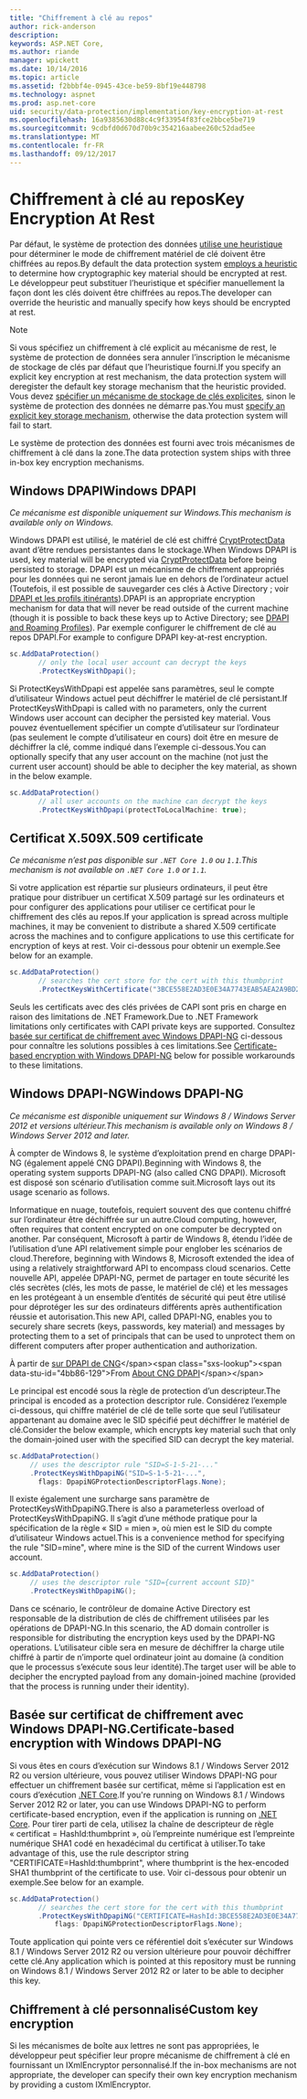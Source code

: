 ```yaml
---
title: "Chiffrement à clé au repos"
author: rick-anderson
description: 
keywords: ASP.NET Core,
ms.author: riande
manager: wpickett
ms.date: 10/14/2016
ms.topic: article
ms.assetid: f2bbbf4e-0945-43ce-be59-8bf19e448798
ms.technology: aspnet
ms.prod: asp.net-core
uid: security/data-protection/implementation/key-encryption-at-rest
ms.openlocfilehash: 16a9385630d88c4c9f33954f83fce2bbce5be719
ms.sourcegitcommit: 9cdbfd0d670d70b9c354216aabee260c52dad5ee
ms.translationtype: MT
ms.contentlocale: fr-FR
ms.lasthandoff: 09/12/2017
---
```

# <a name="key-encryption-at-rest"></a><span data-ttu-id="4bb86-103">Chiffrement à clé au repos</span><span class="sxs-lookup"><span data-stu-id="4bb86-103">Key Encryption At Rest</span></span>

<a name=data-protection-implementation-key-encryption-at-rest></a>

<span data-ttu-id="4bb86-104">Par défaut, le système de protection des données [utilise une heuristique](../configuration/default-settings.md#data-protection-default-settings) pour déterminer le mode de chiffrement matériel de clé doivent être chiffrées au repos.</span><span class="sxs-lookup"><span data-stu-id="4bb86-104">By default the data protection system [employs a heuristic](../configuration/default-settings.md#data-protection-default-settings) to determine how cryptographic key material should be encrypted at rest.</span></span> <span data-ttu-id="4bb86-105">Le développeur peut substituer l’heuristique et spécifier manuellement la façon dont les clés doivent être chiffrées au repos.</span><span class="sxs-lookup"><span data-stu-id="4bb86-105">The developer can override the heuristic and manually specify how keys should be encrypted at rest.</span></span>

> [!NOTE]
> <span data-ttu-id="4bb86-106">Si vous spécifiez un chiffrement à clé explicit au mécanisme de rest, le système de protection de données sera annuler l’inscription le mécanisme de stockage de clés par défaut que l’heuristique fourni.</span><span class="sxs-lookup"><span data-stu-id="4bb86-106">If you specify an explicit key encryption at rest mechanism, the data protection system will deregister the default key storage mechanism that the heuristic provided.</span></span> <span data-ttu-id="4bb86-107">Vous devez [spécifier un mécanisme de stockage de clés explicites](key-storage-providers.md#data-protection-implementation-key-storage-providers), sinon le système de protection des données ne démarre pas.</span><span class="sxs-lookup"><span data-stu-id="4bb86-107">You must [specify an explicit key storage mechanism](key-storage-providers.md#data-protection-implementation-key-storage-providers), otherwise the data protection system will fail to start.</span></span>

<a name=data-protection-implementation-key-encryption-at-rest-providers></a>

<span data-ttu-id="4bb86-108">Le système de protection des données est fourni avec trois mécanismes de chiffrement à clé dans la zone.</span><span class="sxs-lookup"><span data-stu-id="4bb86-108">The data protection system ships with three in-box key encryption mechanisms.</span></span>

## <a name="windows-dpapi"></a><span data-ttu-id="4bb86-109">Windows DPAPI</span><span class="sxs-lookup"><span data-stu-id="4bb86-109">Windows DPAPI</span></span>

<span data-ttu-id="4bb86-110">*Ce mécanisme est disponible uniquement sur Windows.*</span><span class="sxs-lookup"><span data-stu-id="4bb86-110">*This mechanism is available only on Windows.*</span></span>

<span data-ttu-id="4bb86-111">Windows DPAPI est utilisé, le matériel de clé est chiffré [CryptProtectData](https://msdn.microsoft.com/library/windows/desktop/aa380261(v=vs.85).aspx) avant d’être rendues persistantes dans le stockage.</span><span class="sxs-lookup"><span data-stu-id="4bb86-111">When Windows DPAPI is used, key material will be encrypted via [CryptProtectData](https://msdn.microsoft.com/library/windows/desktop/aa380261(v=vs.85).aspx) before being persisted to storage.</span></span> <span data-ttu-id="4bb86-112">DPAPI est un mécanisme de chiffrement appropriés pour les données qui ne seront jamais lue en dehors de l’ordinateur actuel (Toutefois, il est possible de sauvegarder ces clés à Active Directory ; voir [DPAPI et les profils itinérants](https://support.microsoft.com/kb/309408/#6)).</span><span class="sxs-lookup"><span data-stu-id="4bb86-112">DPAPI is an appropriate encryption mechanism for data that will never be read outside of the current machine (though it is possible to back these keys up to Active Directory; see [DPAPI and Roaming Profiles](https://support.microsoft.com/kb/309408/#6)).</span></span> <span data-ttu-id="4bb86-113">Par exemple configurer le chiffrement de clé au repos DPAPI.</span><span class="sxs-lookup"><span data-stu-id="4bb86-113">For example to configure DPAPI key-at-rest encryption.</span></span>

```csharp
sc.AddDataProtection()
       // only the local user account can decrypt the keys
       .ProtectKeysWithDpapi();
   ```

<span data-ttu-id="4bb86-114">Si ProtectKeysWithDpapi est appelée sans paramètres, seul le compte d’utilisateur Windows actuel peut déchiffrer le matériel de clé persistant.</span><span class="sxs-lookup"><span data-stu-id="4bb86-114">If ProtectKeysWithDpapi is called with no parameters, only the current Windows user account can decipher the persisted key material.</span></span> <span data-ttu-id="4bb86-115">Vous pouvez éventuellement spécifier un compte d’utilisateur sur l’ordinateur (pas seulement le compte d’utilisateur en cours) doit être en mesure de déchiffrer la clé, comme indiqué dans l’exemple ci-dessous.</span><span class="sxs-lookup"><span data-stu-id="4bb86-115">You can optionally specify that any user account on the machine (not just the current user account) should be able to decipher the key material, as shown in the below example.</span></span>

```csharp
sc.AddDataProtection()
       // all user accounts on the machine can decrypt the keys
       .ProtectKeysWithDpapi(protectToLocalMachine: true);
   ```

## <a name="x509-certificate"></a><span data-ttu-id="4bb86-116">Certificat X.509</span><span class="sxs-lookup"><span data-stu-id="4bb86-116">X.509 certificate</span></span>

<span data-ttu-id="4bb86-117">*Ce mécanisme n’est pas disponible sur `.NET Core 1.0` ou `1.1`.*</span><span class="sxs-lookup"><span data-stu-id="4bb86-117">*This mechanism is not available on `.NET Core 1.0` or `1.1`.*</span></span>

<span data-ttu-id="4bb86-118">Si votre application est répartie sur plusieurs ordinateurs, il peut être pratique pour distribuer un certificat X.509 partagé sur les ordinateurs et pour configurer des applications pour utiliser ce certificat pour le chiffrement des clés au repos.</span><span class="sxs-lookup"><span data-stu-id="4bb86-118">If your application is spread across multiple machines, it may be convenient to distribute a shared X.509 certificate across the machines and to configure applications to use this certificate for encryption of keys at rest.</span></span> <span data-ttu-id="4bb86-119">Voir ci-dessous pour obtenir un exemple.</span><span class="sxs-lookup"><span data-stu-id="4bb86-119">See below for an example.</span></span>

```csharp
sc.AddDataProtection()
       // searches the cert store for the cert with this thumbprint
       .ProtectKeysWithCertificate("3BCE558E2AD3E0E34A7743EAB5AEA2A9BD2575A0");
   ```

<span data-ttu-id="4bb86-120">Seuls les certificats avec des clés privées de CAPI sont pris en charge en raison des limitations de .NET Framework.</span><span class="sxs-lookup"><span data-stu-id="4bb86-120">Due to .NET Framework limitations only certificates with CAPI private keys are supported.</span></span> <span data-ttu-id="4bb86-121">Consultez [basée sur certificat de chiffrement avec Windows DPAPI-NG](#data-protection-implementation-key-encryption-at-rest-dpapi-ng) ci-dessous pour connaître les solutions possibles à ces limitations.</span><span class="sxs-lookup"><span data-stu-id="4bb86-121">See [Certificate-based encryption with Windows DPAPI-NG](#data-protection-implementation-key-encryption-at-rest-dpapi-ng) below for possible workarounds to these limitations.</span></span>

<a name=data-protection-implementation-key-encryption-at-rest-dpapi-ng></a>

## <a name="windows-dpapi-ng"></a><span data-ttu-id="4bb86-122">Windows DPAPI-NG</span><span class="sxs-lookup"><span data-stu-id="4bb86-122">Windows DPAPI-NG</span></span>

<span data-ttu-id="4bb86-123">*Ce mécanisme est disponible uniquement sur Windows 8 / Windows Server 2012 et versions ultérieur.*</span><span class="sxs-lookup"><span data-stu-id="4bb86-123">*This mechanism is available only on Windows 8 / Windows Server 2012 and later.*</span></span>

<span data-ttu-id="4bb86-124">À compter de Windows 8, le système d’exploitation prend en charge DPAPI-NG (également appelé CNG DPAPI).</span><span class="sxs-lookup"><span data-stu-id="4bb86-124">Beginning with Windows 8, the operating system supports DPAPI-NG (also called CNG DPAPI).</span></span> <span data-ttu-id="4bb86-125">Microsoft est disposé son scénario d’utilisation comme suit.</span><span class="sxs-lookup"><span data-stu-id="4bb86-125">Microsoft lays out its usage scenario as follows.</span></span>

   <span data-ttu-id="4bb86-126">Informatique en nuage, toutefois, requiert souvent des que contenu chiffré sur l’ordinateur être déchiffrée sur un autre.</span><span class="sxs-lookup"><span data-stu-id="4bb86-126">Cloud computing, however, often requires that content encrypted on one computer be decrypted on another.</span></span> <span data-ttu-id="4bb86-127">Par conséquent, Microsoft à partir de Windows 8, étendu l’idée de l’utilisation d’une API relativement simple pour englober les scénarios de cloud.</span><span class="sxs-lookup"><span data-stu-id="4bb86-127">Therefore, beginning with Windows 8, Microsoft extended the idea of using a relatively straightforward API to encompass cloud scenarios.</span></span> <span data-ttu-id="4bb86-128">Cette nouvelle API, appelée DPAPI-NG, permet de partager en toute sécurité les clés secrètes (clés, les mots de passe, le matériel de clé) et les messages en les protégeant à un ensemble d’entités de sécurité qui peut être utilisé pour déprotéger les sur des ordinateurs différents après authentification réussie et autorisation.</span><span class="sxs-lookup"><span data-stu-id="4bb86-128">This new API, called DPAPI-NG, enables you to securely share secrets (keys, passwords, key material) and messages by protecting them to a set of principals that can be used to unprotect them on different computers after proper authentication and authorization.</span></span>

   <span data-ttu-id="4bb86-129">À partir de [sur DPAPI de CNG](https://msdn.microsoft.com/library/windows/desktop/hh706794(v=vs.85).aspx)</span><span class="sxs-lookup"><span data-stu-id="4bb86-129">From [About CNG DPAPI](https://msdn.microsoft.com/library/windows/desktop/hh706794(v=vs.85).aspx)</span></span>

<span data-ttu-id="4bb86-130">Le principal est encodé sous la règle de protection d’un descripteur.</span><span class="sxs-lookup"><span data-stu-id="4bb86-130">The principal is encoded as a protection descriptor rule.</span></span> <span data-ttu-id="4bb86-131">Considérez l’exemple ci-dessous, qui chiffre matériel de clé de telle sorte que seul l’utilisateur appartenant au domaine avec le SID spécifié peut déchiffrer le matériel de clé.</span><span class="sxs-lookup"><span data-stu-id="4bb86-131">Consider the below example, which encrypts key material such that only the domain-joined user with the specified SID can decrypt the key material.</span></span>

```csharp
sc.AddDataProtection()
     // uses the descriptor rule "SID=S-1-5-21-..."
     .ProtectKeysWithDpapiNG("SID=S-1-5-21-...",
       flags: DpapiNGProtectionDescriptorFlags.None);
   ```

<span data-ttu-id="4bb86-132">Il existe également une surcharge sans paramètre de ProtectKeysWithDpapiNG.</span><span class="sxs-lookup"><span data-stu-id="4bb86-132">There is also a parameterless overload of ProtectKeysWithDpapiNG.</span></span> <span data-ttu-id="4bb86-133">Il s’agit d’une méthode pratique pour la spécification de la règle « SID = mien », où mien est le SID du compte d’utilisateur Windows actuel.</span><span class="sxs-lookup"><span data-stu-id="4bb86-133">This is a convenience method for specifying the rule "SID=mine", where mine is the SID of the current Windows user account.</span></span>

```csharp
sc.AddDataProtection()
     // uses the descriptor rule "SID={current account SID}"
     .ProtectKeysWithDpapiNG();
   ```

<span data-ttu-id="4bb86-134">Dans ce scénario, le contrôleur de domaine Active Directory est responsable de la distribution de clés de chiffrement utilisées par les opérations de DPAPI-NG.</span><span class="sxs-lookup"><span data-stu-id="4bb86-134">In this scenario, the AD domain controller is responsible for distributing the encryption keys used by the DPAPI-NG operations.</span></span> <span data-ttu-id="4bb86-135">L’utilisateur cible sera en mesure de déchiffrer la charge utile chiffré à partir de n’importe quel ordinateur joint au domaine (à condition que le processus s’exécute sous leur identité).</span><span class="sxs-lookup"><span data-stu-id="4bb86-135">The target user will be able to decipher the encrypted payload from any domain-joined machine (provided that the process is running under their identity).</span></span>

## <a name="certificate-based-encryption-with-windows-dpapi-ng"></a><span data-ttu-id="4bb86-136">Basée sur certificat de chiffrement avec Windows DPAPI-NG.</span><span class="sxs-lookup"><span data-stu-id="4bb86-136">Certificate-based encryption with Windows DPAPI-NG</span></span>

<span data-ttu-id="4bb86-137">Si vous êtes en cours d’exécution sur Windows 8.1 / Windows Server 2012 R2 ou version ultérieure, vous pouvez utiliser Windows DPAPI-NG pour effectuer un chiffrement basée sur certificat, même si l’application est en cours d’exécution [.NET Core](https://www.microsoft.com/net/core).</span><span class="sxs-lookup"><span data-stu-id="4bb86-137">If you're running on Windows 8.1 / Windows Server 2012 R2 or later, you can use Windows DPAPI-NG to perform certificate-based encryption, even if the application is running on [.NET Core](https://www.microsoft.com/net/core).</span></span> <span data-ttu-id="4bb86-138">Pour tirer parti de cela, utilisez la chaîne de descripteur de règle « certificat = HashId:thumbprint », où l’empreinte numérique est l’empreinte numérique SHA1 codé en hexadécimal du certificat à utiliser.</span><span class="sxs-lookup"><span data-stu-id="4bb86-138">To take advantage of this, use the rule descriptor string "CERTIFICATE=HashId:thumbprint", where thumbprint is the hex-encoded SHA1 thumbprint of the certificate to use.</span></span> <span data-ttu-id="4bb86-139">Voir ci-dessous pour obtenir un exemple.</span><span class="sxs-lookup"><span data-stu-id="4bb86-139">See below for an example.</span></span>

```csharp
sc.AddDataProtection()
       // searches the cert store for the cert with this thumbprint
       .ProtectKeysWithDpapiNG("CERTIFICATE=HashId:3BCE558E2AD3E0E34A7743EAB5AEA2A9BD2575A0",
           flags: DpapiNGProtectionDescriptorFlags.None);
   ```

<span data-ttu-id="4bb86-140">Toute application qui pointe vers ce référentiel doit s’exécuter sur Windows 8.1 / Windows Server 2012 R2 ou version ultérieure pour pouvoir déchiffrer cette clé.</span><span class="sxs-lookup"><span data-stu-id="4bb86-140">Any application which is pointed at this repository must be running on Windows 8.1 / Windows Server 2012 R2 or later to be able to decipher this key.</span></span>

## <a name="custom-key-encryption"></a><span data-ttu-id="4bb86-141">Chiffrement à clé personnalisé</span><span class="sxs-lookup"><span data-stu-id="4bb86-141">Custom key encryption</span></span>

<span data-ttu-id="4bb86-142">Si les mécanismes de boîte aux lettres ne sont pas appropriées, le développeur peut spécifier leur propre mécanisme de chiffrement à clé en fournissant un IXmlEncryptor personnalisé.</span><span class="sxs-lookup"><span data-stu-id="4bb86-142">If the in-box mechanisms are not appropriate, the developer can specify their own key encryption mechanism by providing a custom IXmlEncryptor.</span></span>
